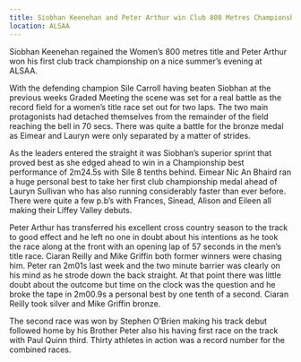 ```yaml
---
title: Siobhan Keenehan and Peter Arthur win Club 800 Metres Championships
location: ALSAA
---
```


Siobhan Keenehan regained the Women’s 800 metres title and Peter Arthur won his first club track championship on a nice summer’s evening at ALSAA.

With the defending champion Sile Carroll having beaten Siobhan at the previous weeks Graded Meeting the scene was set for a real battle as the record field for a women’s title race set out for two laps. The two main protagonists had detached themselves from the remainder of the field reaching the bell in 70 secs. There was quite a battle for the bronze medal as Eimear and Lauryn were only separated by a matter of strides.

As the leaders entered the straight it was Siobhan’s superior sprint that proved best as she edged ahead to win in a Championship best performance of 2m24.5s with Sile 8 tenths behind. Eimear Nic An Bhaird ran a huge personal best to take her first club championship medal ahead of Lauryn Sullivan who has also running considerably faster than ever before. There were quite a few p.b’s with Frances, Sinead, Alison and Eileen all making their Liffey Valley debuts.

Peter Arthur has transferred his excellent cross country season to the track to good effect and he left no one in doubt about his intentions as he took the race along at the front with an opening lap of 57 seconds in the men’s title race. Ciaran Reilly and Mike Griffin both former winners were chasing him.
Peter ran 2m01s last week and the two minute barrier was clearly on his mind as he strode down the back straight. At that point there was little doubt about the outcome but time on the clock was the question and he broke the tape in 2m00.9s a personal best by one tenth of a second. Ciaran Reilly took silver and Mike Griffin bronze.

The second race was won by Stephen O’Brien making his track debut followed home by his Brother Peter also his having first race on the track with Paul Quinn third. Thirty athletes in action was a record number for the combined races.
